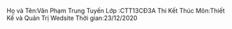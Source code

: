 Họ và Tên:Văn Phạm Trung Tuyến
Lớp :CTT13CĐ3A
Thi Kết Thúc Môn:Thiết Kế và Quản Trị Wedsite
Thời gian:23/12/2020
